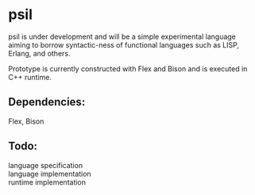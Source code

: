 # psil

psil is under development and will be a simple experimental language aiming to borrow syntactic-ness of functional languages such as LISP, Erlang, and others.

Prototype is currently constructed with Flex and Bison and is executed in C++ runtime. 

## Dependencies:
Flex, Bison  

## Todo:
language specification  
language implementation  
runtime implementation  

